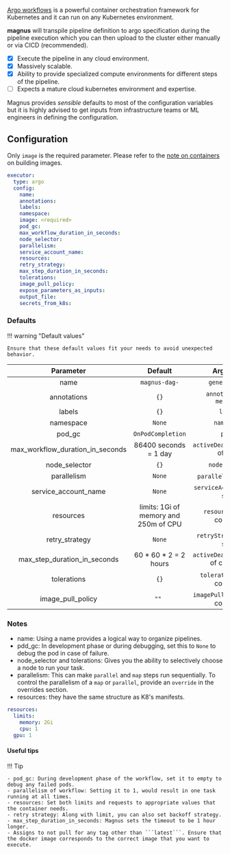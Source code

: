 [Argo workflows](https://argo-workflows.readthedocs.io/en/latest/) is a powerful
container orchestration framework for Kubernetes and it can run on any Kubernetes environment.

**magnus** will transpile pipeline definition to argo specification during the pipeline execution which
you can then upload to the cluster either manually or via CICD (recommended).

- [x] Execute the pipeline in any cloud environment.
- [x] Massively scalable.
- [x] Ability to provide specialized compute environments for different steps of the pipeline.
- [ ] Expects a mature cloud kubernetes environment and expertise.

Magnus provides *sensible* defaults to most of the configuration variables but it is highly advised
to get inputs from infrastructure teams or ML engineers in defining the configuration.


## Configuration

Only ```image``` is the required parameter. Please refer to the
[note on containers](../container-environments) on building images.


```yaml linenums="1"
executor:
  type: argo
  config:
    name:
    annotations:
    labels:
    namespace:
    image: <required>
    pod_gc:
    max_workflow_duration_in_seconds:
    node_selector:
    parallelism:
    service_account_name:
    resources:
    retry_strategy:
    max_step_duration_in_seconds:
    tolerations:
    image_pull_policy:
    expose_parameters_as_inputs:
    output_file:
    secrets_from_k8s:
```


### Defaults


!!! warning "Default values"

    Ensure that these default values fit your needs to avoid unexpected behavior.

<div class="annotate" markdown>

| Parameter      | Default | Argo Field |
| :-----------: | :-------------: | :------------: |
| name | ```magnus-dag-``` | ```generateName``` |
| annotations | ```{}``` | ```annotations``` of ```metadata``` |
| labels | ```{}``` | ```labels``` |
| namespace | ```None``` | ```namespace```|
| pod_gc       | ```OnPodCompletion```  | ```podGC``` |
| max_workflow_duration_in_seconds | 86400 seconds = 1 day | ```activeDeadlineSeconds``` of spec |
| node_selector | ```{}``` | ```nodeSelector``` |
| parallelism | ```None``` | ```parallelism``` of spec |
| service_account_name | ```None``` | ```serviceAccountName``` of spec |
| resources | limits: 1Gi of memory and 250m of CPU | ```resources``` of the container |
| retry_strategy | ```None``` | ```retryStrategy``` of the spec |
| max_step_duration_in_seconds | 60 * 60 * 2 = 2 hours | ```activeDeadlineSeconds``` of container |
| tolerations | ```{}``` | ```tolerations``` of the container |
| image_pull_policy | ```"" ``` | ```imagePullPolicy``` of the container |


</div>

### Notes

- name: Using a name provides a logical way to organize pipelines.
- pdd_gc: In development phase or during debugging, set this to ```None``` to debug the pod in case
of failure.
- node_selector and tolerations: Gives you the ability to selectively choose a node to run your task.
- parallelism: This can make ```parallel``` and ```map``` steps run sequentially. To control the
parallelism of a ```map``` or ```parallel```, provide an ```override``` in the overrides section.
- resources: they have the same structure as K8's manifests.
```yaml
resources:
  limits:
    memory: 2Gi
    cpu: 1
  gpu: 1
```

#### Useful tips

!!! Tip

    - pod_gc: During development phase of the workflow, set it to empty to debug any failed pods.
    - parallelism of workflow: Setting it to 1, would result in one task running at all times.
    - resources: Set both limits and requests to appropriate values that the container needs.
    - retry strategy: Along with limit, you can also set backoff strategy.
    - max_step_duration_in_seconds: Magnus sets the timeout to be 1 hour longer.
    - Assigns to not pull for any tag other than ```latest```. Ensure that the docker image corresponds to the correct image that you want to execute.
